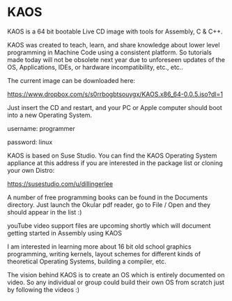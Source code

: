 # KAOS
KAOS is a 64 bit bootable Live CD image with tools for Assembly, C & C++.

KAOS was created to teach, learn, and share knowledge about lower level programming in Machine Code using a consistent platform. 
So tutorials made today will not be obsolete next year due to unforeseen updates of the OS, Applications, IDEs, or hardware incompatibility, etc., etc..

The current image can be downloaded here:

https://www.dropbox.com/s/s0rrbogbtsouygx/KAOS.x86_64-0.0.5.iso?dl=1

Just insert the CD and restart, and your PC or Apple computer should boot into a new Operating System.

username: programmer

password: linux

KAOS is based on Suse Studio. You can find the KAOS Operating System appliance at this address if you are interested in the package list or cloning your own Distro:

https://susestudio.com/u/dillingerlee

A number of free programming books can be found in the Documents directory. Just launch the Okular pdf reader, go to File / Open and they should appear in the list :)

youTube video support files are upcoming shortly which will document getting started in Assembly using KAOS

I am interested in learning more about 16 bit old school graphics programming, writing kernels, layout schemes for different kinds of theoretical Operating Systems, building a compiler, etc.

The vision behind KAOS is to create an OS which is entirely documented on video. So any individual or group could build their own OS from scratch just by following the videos :)
